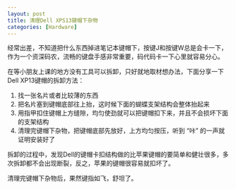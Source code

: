 ```yaml
---
layout: post
title: 清理Dell XPS13键帽下杂物
categories: [Hardware]
---
```


经常出差，不知道把什么东西掉进笔记本键帽下，按键J和按键W总是会卡一下，作为一个资深码农，流畅的键盘手感非常重要，码代码卡一下心里就容易分心。

在等小朋友上课的地方没有工具可以拆卸，只好就地取材想办法，下面分享一下Dell XP13键帽的拆卸方法：
1. 找一张名片或者比较薄的东西
2. 把名片塞到键帽底部往上抬，这时候下面的蝴蝶支架结构会整体抬起来
3. 用指甲扣住键帽上方缝隙，均匀使劲就可以把键帽扣下来，并且不会损坏下面的支架结构
4. 清理完键帽下杂物，把键帽底部先放好，上方均匀按压，听到 “咔” 的一声就证明安装好了

拆卸的过程中，发现Dell的键帽卡扣结构做的比苹果键帽的要简单和健壮很多，多次拆卸都不会出现断裂，反之，苹果的键帽很容易就扣坏了。

清理完键帽下杂物后，果然键指如飞，舒坦了。
